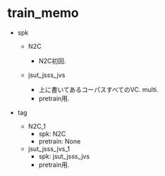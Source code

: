 # train_memo

- spk
    - N2C
        - N2C初回.
    
    - jsut_jsss_jvs
        - 上に書いてあるコーパスすべてのVC. multi.
        - pretrain用.

- tag
    - N2C_1
        - spk: N2C
        - pretrain: None
    - jsut_jsss_jvs_1
        - spk: jsut_jsss_jvs
        - pretrain用.
